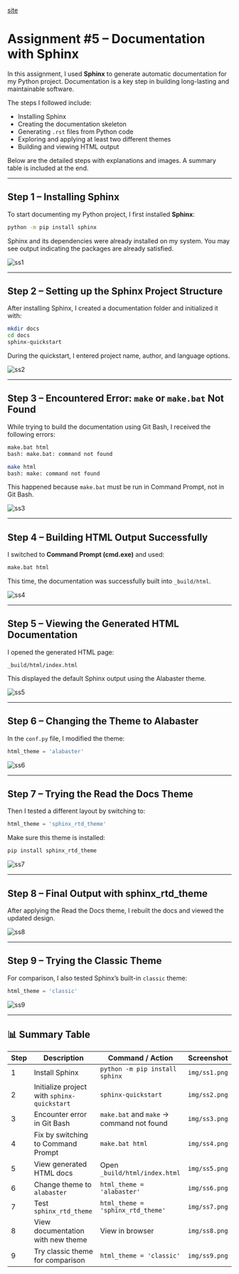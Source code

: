 [site](https://azrasugec.github.io/Assignment5/)
# Assignment #5 – Documentation with Sphinx

In this assignment, I used **Sphinx** to generate automatic documentation for my Python project. Documentation is a key step in building long-lasting and maintainable software.

The steps I followed include:

- Installing Sphinx
- Creating the documentation skeleton
- Generating `.rst` files from Python code
- Exploring and applying at least two different themes
- Building and viewing HTML output

Below are the detailed steps with explanations and images. A summary table is included at the end.

---

## Step 1 – Installing Sphinx

To start documenting my Python project, I first installed **Sphinx**:

```bash
python -m pip install sphinx
```

Sphinx and its dependencies were already installed on my system. You may see output indicating the packages are already satisfied.

![ss1](img/ss1.png)

---

## Step 2 – Setting up the Sphinx Project Structure

After installing Sphinx, I created a documentation folder and initialized it with:

```bash
mkdir docs
cd docs
sphinx-quickstart
```

During the quickstart, I entered project name, author, and language options.

![ss2](img/ss2.png)

---

## Step 3 – Encountered Error: `make` or `make.bat` Not Found

While trying to build the documentation using Git Bash, I received the following errors:

```bash
make.bat html
bash: make.bat: command not found

make html
bash: make: command not found
```

This happened because `make.bat` must be run in Command Prompt, not in Git Bash.

![ss3](img/ss3.png)

---

## Step 4 – Building HTML Output Successfully

I switched to **Command Prompt (cmd.exe)** and used:

```cmd
make.bat html
```

This time, the documentation was successfully built into `_build/html`.

![ss4](img/ss4.png)

---

## Step 5 – Viewing the Generated HTML Documentation

I opened the generated HTML page:

```text
_build/html/index.html
```

This displayed the default Sphinx output using the Alabaster theme.

![ss5](img/ss5.png)

---

## Step 6 – Changing the Theme to Alabaster

In the `conf.py` file, I modified the theme:

```python
html_theme = 'alabaster'
```

![ss6](img/ss6.png)

---

## Step 7 – Trying the Read the Docs Theme

Then I tested a different layout by switching to:

```python
html_theme = 'sphinx_rtd_theme'
```

Make sure this theme is installed:

```bash
pip install sphinx_rtd_theme
```

![ss7](img/ss7.png)

---

## Step 8 – Final Output with sphinx_rtd_theme

After applying the Read the Docs theme, I rebuilt the docs and viewed the updated design.

![ss8](img/ss8.png)

---

## Step 9 – Trying the Classic Theme

For comparison, I also tested Sphinx’s built-in `classic` theme:

```python
html_theme = 'classic'
```

![ss9](img/ss9.png)

---

## 📊 Summary Table

| Step | Description                                      | Command / Action                                | Screenshot     |
|------|--------------------------------------------------|--------------------------------------------------|----------------|
| 1    | Install Sphinx                                   | `python -m pip install sphinx`                  | `img/ss1.png`  |
| 2    | Initialize project with `sphinx-quickstart`      | `sphinx-quickstart`                             | `img/ss2.png`  |
| 3    | Encounter error in Git Bash                      | `make.bat` and `make` → command not found       | `img/ss3.png`  |
| 4    | Fix by switching to Command Prompt               | `make.bat html`                                 | `img/ss4.png`  |
| 5    | View generated HTML docs                         | Open `_build/html/index.html`                   | `img/ss5.png`  |
| 6    | Change theme to `alabaster`                      | `html_theme = 'alabaster'`                      | `img/ss6.png`  |
| 7    | Test `sphinx_rtd_theme`                          | `html_theme = 'sphinx_rtd_theme'`               | `img/ss7.png`  |
| 8    | View documentation with new theme                | View in browser                                 | `img/ss8.png`  |
| 9    | Try classic theme for comparison                 | `html_theme = 'classic'`                        | `img/ss9.png`  |
